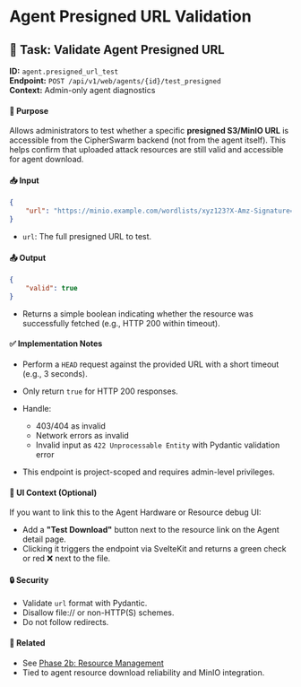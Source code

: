 # Agent Presigned URL Validation

## 🧪 Task: Validate Agent Presigned URL

**ID:** `agent.presigned_url_test`  
**Endpoint:** `POST /api/v1/web/agents/{id}/test_presigned`  
**Context:** Admin-only agent diagnostics

#### 🧭 Purpose

Allows administrators to test whether a specific **presigned S3/MinIO URL** is accessible from the CipherSwarm backend (not from the agent itself). This helps confirm that uploaded attack resources are still valid and accessible for agent download.

#### 📥 Input

```json
{
    "url": "https://minio.example.com/wordlists/xyz123?X-Amz-Signature=..."
}
```

- `url`: The full presigned URL to test.

#### 📤 Output

```json
{
    "valid": true
}
```

- Returns a simple boolean indicating whether the resource was successfully fetched (e.g., HTTP 200 within timeout).

#### ✅ Implementation Notes

- Perform a `HEAD` request against the provided URL with a short timeout (e.g., 3 seconds).
- Only return `true` for HTTP 200 responses.
- Handle:

  - 403/404 as invalid
  - Network errors as invalid
  - Invalid input as `422 Unprocessable Entity` with Pydantic validation error

- This endpoint is project-scoped and requires admin-level privileges.

#### 🧩 UI Context (Optional)

If you want to link this to the Agent Hardware or Resource debug UI:

- Add a **"Test Download"** button next to the resource link on the Agent detail page.
- Clicking it triggers the endpoint via SvelteKit and returns a green check or red ❌ next to the file.

#### 🔒 Security

- Validate `url` format with Pydantic.
- Disallow file:// or non-HTTP(S) schemes.
- Do not follow redirects.

#### 🔗 Related

- See [Phase 2b: Resource Management](../../phase-2b-resource-management.md)
- Tied to agent resource download reliability and MinIO integration.
